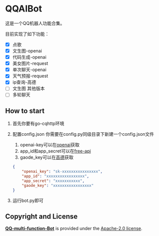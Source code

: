 # QQAIBot

这是一个QQ机器人功能合集。

目前实现了如下功能：

* [X] 点歌
* [X] 文生图-openai
* [X] 代码生成-openai
* [X] 美女图片-request
* [X] 单次聊天-openai
* [X] 天气预报-request
* [X] ip查询-高德
* [ ] 文生图 其他版本
* [ ] 多轮聊天

## How to start

1. 首先你要有go-cqhttp环境
2. 配置config.json
   你需要在config.py同级目录下新建一个config.json文件

   1) openai-key可以在[openai](https://beta.openai.com/)获取
   2) app_id和app_secret可以在[free-api](https://www.free-api.com/doc/577)
   3) gaode_key可以在[高德](https://console.amap.com/)获取

   ```json
   {
       "openai_key": "sk-xxxxxxxxxxxxxxxx",
       "app_id": "xxxxxxxxxxxxxxxxx",
       "app_secret": "xxxxxxxxxxx",
       "gaode_key": "xxxxxxxxxxxxxxxxx"
   }
   ```
3. 运行bot.py即可


## Copyright and License

**[QQ-multi-function-Bot](https://github.com/ITerydh/QQ-multi-function-Bot)** is provided under the [Apache-2.0 license](https://github.com/PaddlePaddle/Paddle/blob/develop/LICENSE).
